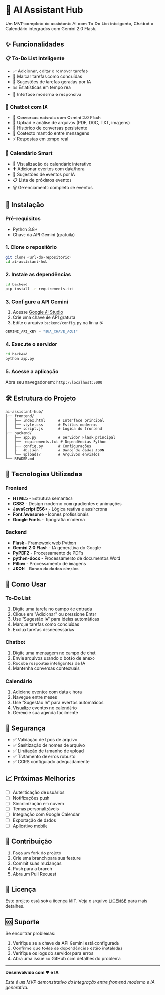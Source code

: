# 🤖 AI Assistant Hub

Um MVP completo de assistente AI com To-Do List inteligente, Chatbot e Calendário integrados com Gemini 2.0 Flash.

## ✨ Funcionalidades

### 📋 To-Do List Inteligente
- ✅ Adicionar, editar e remover tarefas
- 🎯 Marcar tarefas como concluídas
- 🤖 Sugestões de tarefas geradas por IA
- 📊 Estatísticas em tempo real
- 🎨 Interface moderna e responsiva

### 💬 Chatbot com IA
- 🤖 Conversas naturais com Gemini 2.0 Flash
- 📎 Upload e análise de arquivos (PDF, DOC, TXT, imagens)
- 💾 Histórico de conversas persistente
- 🔄 Contexto mantido entre mensagens
- ⚡ Respostas em tempo real

### 📅 Calendário Smart
- 📆 Visualização de calendário interativo
- ➕ Adicionar eventos com data/hora
- 🤖 Sugestões de eventos por IA
- 📋 Lista de próximos eventos
- 🗑️ Gerenciamento completo de eventos

## 🚀 Instalação

### Pré-requisitos
- Python 3.8+
- Chave da API Gemini (gratuita)

### 1. Clone o repositório
```bash
git clone <url-do-repositorio>
cd ai-assistant-hub
```

### 2. Instale as dependências
```bash
cd backend
pip install -r requirements.txt
```

### 3. Configure a API Gemini
1. Acesse [Google AI Studio](https://aistudio.google.com/apikey)
2. Crie uma chave de API gratuita
3. Edite o arquivo `backend/config.py` na linha 5:
```python
GEMINI_API_KEY = "SUA_CHAVE_AQUI"
```

### 4. Execute o servidor
```bash
cd backend
python app.py
```

### 5. Acesse a aplicação
Abra seu navegador em: `http://localhost:5000`

## 🛠️ Estrutura do Projeto

```
ai-assistant-hub/
├── frontend/
│   ├── index.html      # Interface principal
│   ├── style.css       # Estilos modernos
│   └── script.js       # Lógica do frontend
├── backend/
│   ├── app.py          # Servidor Flask principal
│   ├── requirements.txt # Dependências Python
│   ├── config.py       # Configurações
│   ├── db.json         # Banco de dados JSON
│   └── uploads/        # Arquivos enviados
└── README.md
```

## 🔧 Tecnologias Utilizadas

### Frontend
- **HTML5** - Estrutura semântica
- **CSS3** - Design moderno com gradientes e animações
- **JavaScript ES6+** - Lógica reativa e assíncrona
- **Font Awesome** - Ícones profissionais
- **Google Fonts** - Tipografia moderna

### Backend
- **Flask** - Framework web Python
- **Gemini 2.0 Flash** - IA generativa do Google
- **PyPDF2** - Processamento de PDFs
- **python-docx** - Processamento de documentos Word
- **Pillow** - Processamento de imagens
- **JSON** - Banco de dados simples

## 🎯 Como Usar

### To-Do List
1. Digite uma tarefa no campo de entrada
2. Clique em "Adicionar" ou pressione Enter
3. Use "Sugestão IA" para ideias automáticas
4. Marque tarefas como concluídas
5. Exclua tarefas desnecessárias

### Chatbot
1. Digite uma mensagem no campo de chat
2. Envie arquivos usando o botão de anexo
3. Receba respostas inteligentes da IA
4. Mantenha conversas contextuais

### Calendário
1. Adicione eventos com data e hora
2. Navegue entre meses
3. Use "Sugestão IA" para eventos automáticos
4. Visualize eventos no calendário
5. Gerencie sua agenda facilmente

## 🔐 Segurança

- ✅ Validação de tipos de arquivo
- ✅ Sanitização de nomes de arquivo
- ✅ Limitação de tamanho de upload
- ✅ Tratamento de erros robusto
- ✅ CORS configurado adequadamente

## 📈 Próximas Melhorias

- [ ] Autenticação de usuários
- [ ] Notificações push
- [ ] Sincronização em nuvem
- [ ] Temas personalizáveis
- [ ] Integração com Google Calendar
- [ ] Exportação de dados
- [ ] Aplicativo mobile

## 🤝 Contribuição

1. Faça um fork do projeto
2. Crie uma branch para sua feature
3. Commit suas mudanças
4. Push para a branch
5. Abra um Pull Request

## 📄 Licença

Este projeto está sob a licença MIT. Veja o arquivo [LICENSE](LICENSE) para mais detalhes.

## 🆘 Suporte

Se encontrar problemas:

1. Verifique se a chave da API Gemini está configurada
2. Confirme que todas as dependências estão instaladas
3. Verifique os logs do servidor para erros
4. Abra uma issue no GitHub com detalhes do problema

---

**Desenvolvido com ❤️ e IA**

*Este é um MVP demonstrativo da integração entre frontend moderno e IA generativa.* 